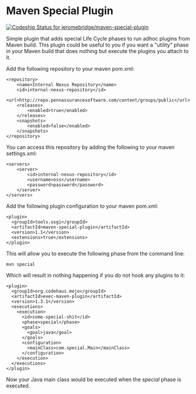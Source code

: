 Maven Special Plugin
====================

[ ![Codeship Status for jeromebridge/maven-special-plugin](https://www.codeship.io/projects/86b6c940-f83d-0131-6ba1-42ecadc609ef/status)](https://www.codeship.io/projects/28678)

Simple plugin that adds special Life Cycle phases to run adhoc plugins from Maven build.  This plugin could be useful to you if you want a "utility" phase in your Maven build that does nothing but execute the plugins you attach to it.

Add the following repository to your maven pom.xml:

    <repository>
        <name>Internal Nexus Repository</name>
        <id>internal-nexus-repository</id>
        <url>http://repo.pennassurancesoftware.com/content/groups/public</url>
        <releases>
            <enabled>true</enabled>
        </releases>
        <snapshots>
            <enabled>false</enabled>
        </snapshots>
    </repository>

You can access this repository by adding the following to your maven settings.xml:

    <servers>
        <server>
            <id>internal-nexus-repository</id>
            <username>oss</username>
            <password>password</password>
        </server>
    </servers>

Add the following plugin configuration to your maven pom.xml:

    <plugin>
      <groupId>tools.osgi</groupId>
      <artifactId>maven-special-plugin</artifactId>
      <version>1.1</version>
      <extensions>true</extensions>
    </plugin>
    
This will allow you to execute the following phase from the command line:

    mvn special
    
Which will result in nothing happening if you do not hook any plugins to it:

    <plugin>
      <groupId>org.codehaus.mojo</groupId>
      <artifactId>exec-maven-plugin</artifactId>
      <version>1.3.1</version>
      <executions>
        <execution>
          <id>some-special-shit</id>
          <phase>special</phase>
          <goals>
            <goal>java</goal>
          </goals>
          <configuration>
            <mainClass>com.special.Main</mainClass>
          </configuration>
        </execution>
      </executions>
    </plugin>

Now your Java main class would be executed when the *special* phase is executed.
